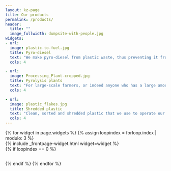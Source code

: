 ```yaml
---
layout: kz-page
title: Our products
permalink: /products/
header:
  title: ""
  image_fullwidth: dumpsite-with-people.jpg
widgets:
- url: 
  image: plastic-to-fuel.jpg
  title: Pyro-diesel
  text: "We make pyro-diesel from plastic waste, thus preventing it from contaminating the environment. Pyro-diesel is an environmentally friendly diesel substitute - it is almost sulphur free and has a low carbon footprint. Our efficient production process means that we are able to supply pyro-diesel at a lower cost than ordinary diesel."
  cols: 4

- url: 
  image: Processing_Plant-cropped.jpg
  title: Pyrolysis plants
  text: "For large-scale farmers, or indeed anyone who has a large amount of plastic waste and a demand for diesel, it makes sense to operate their own plant to avoid transportation costs. A basic plant is designed to fit inside a standard 20ft container. The shredder for plastic waste and storage tanks for fuel, water and gas will be set up outside the container. Each plant will be customised to fit the customers specifications and desired capacity."
  cols: 4

- url: 
  image: plastic_flakes.jpg
  title: Shredded plastic
  text: "Clean, sorted and shredded plastic that we use to operate our plants is also available for sale. Please contact us to discuss if we can fulfil your specific requirements in terms of the type of plastic and the volume."
  cols: 4
---
```


<div class="row">
  {% for widget in page.widgets %}
    {% assign loopindex = forloop.index | modulo: 3 %}
    <div id="{{ widget.anchor }}">{% include _frontpage-widget.html widget=widget %}</div>
    {% if loopindex == 0 %}
  <hr style="height:1px; visibility:hidden;" /> <!-- Prevents long first column items from pushing new rows to the right -->
    {% endif %}
  {% endfor %}
</div>
